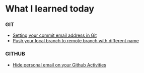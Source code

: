 # What I learned today

### GIT

- [Setting your commit email address in Git](git/setting-your-commit-email-address-in-git.md)
- [Push your local branch to remote branch with different name](git/push-local-branch-to-remote-branch-with-different-name.md)

### GITHUB

- [Hide personal email on your Github Activities](github/hide-personal-email-on-your-commits.md)